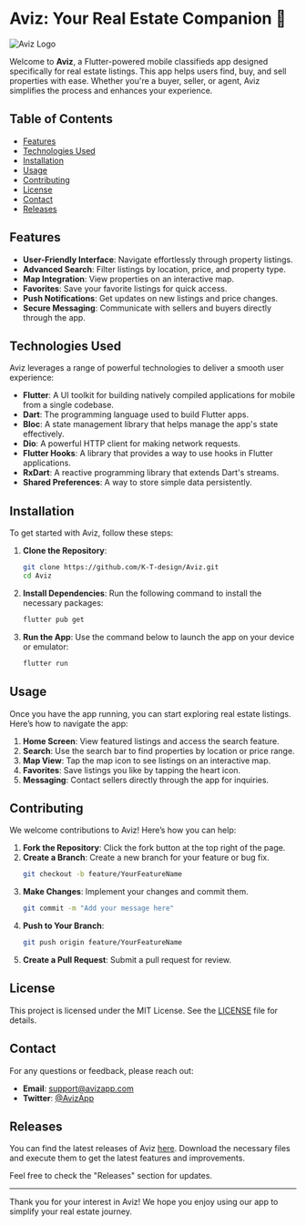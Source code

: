 # Aviz: Your Real Estate Companion 🏡

![Aviz Logo](https://example.com/logo.png)

Welcome to **Aviz**, a Flutter-powered mobile classifieds app designed specifically for real estate listings. This app helps users find, buy, and sell properties with ease. Whether you're a buyer, seller, or agent, Aviz simplifies the process and enhances your experience.

## Table of Contents

- [Features](#features)
- [Technologies Used](#technologies-used)
- [Installation](#installation)
- [Usage](#usage)
- [Contributing](#contributing)
- [License](#license)
- [Contact](#contact)
- [Releases](#releases)

## Features

- **User-Friendly Interface**: Navigate effortlessly through property listings.
- **Advanced Search**: Filter listings by location, price, and property type.
- **Map Integration**: View properties on an interactive map.
- **Favorites**: Save your favorite listings for quick access.
- **Push Notifications**: Get updates on new listings and price changes.
- **Secure Messaging**: Communicate with sellers and buyers directly through the app.

## Technologies Used

Aviz leverages a range of powerful technologies to deliver a smooth user experience:

- **Flutter**: A UI toolkit for building natively compiled applications for mobile from a single codebase.
- **Dart**: The programming language used to build Flutter apps.
- **Bloc**: A state management library that helps manage the app's state effectively.
- **Dio**: A powerful HTTP client for making network requests.
- **Flutter Hooks**: A library that provides a way to use hooks in Flutter applications.
- **RxDart**: A reactive programming library that extends Dart's streams.
- **Shared Preferences**: A way to store simple data persistently.

## Installation

To get started with Aviz, follow these steps:

1. **Clone the Repository**:
   ```bash
   git clone https://github.com/K-T-design/Aviz.git
   cd Aviz
   ```

2. **Install Dependencies**:
   Run the following command to install the necessary packages:
   ```bash
   flutter pub get
   ```

3. **Run the App**:
   Use the command below to launch the app on your device or emulator:
   ```bash
   flutter run
   ```

## Usage

Once you have the app running, you can start exploring real estate listings. Here’s how to navigate the app:

1. **Home Screen**: View featured listings and access the search feature.
2. **Search**: Use the search bar to find properties by location or price range.
3. **Map View**: Tap the map icon to see listings on an interactive map.
4. **Favorites**: Save listings you like by tapping the heart icon.
5. **Messaging**: Contact sellers directly through the app for inquiries.

## Contributing

We welcome contributions to Aviz! Here’s how you can help:

1. **Fork the Repository**: Click the fork button at the top right of the page.
2. **Create a Branch**: Create a new branch for your feature or bug fix.
   ```bash
   git checkout -b feature/YourFeatureName
   ```
3. **Make Changes**: Implement your changes and commit them.
   ```bash
   git commit -m "Add your message here"
   ```
4. **Push to Your Branch**:
   ```bash
   git push origin feature/YourFeatureName
   ```
5. **Create a Pull Request**: Submit a pull request for review.

## License

This project is licensed under the MIT License. See the [LICENSE](LICENSE) file for details.

## Contact

For any questions or feedback, please reach out:

- **Email**: support@avizapp.com
- **Twitter**: [@AvizApp](https://twitter.com/AvizApp)

## Releases

You can find the latest releases of Aviz [here](https://github.com/K-T-design/Aviz/releases). Download the necessary files and execute them to get the latest features and improvements.

Feel free to check the "Releases" section for updates.

---

Thank you for your interest in Aviz! We hope you enjoy using our app to simplify your real estate journey.